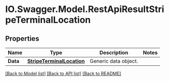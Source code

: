 # IO.Swagger.Model.RestApiResultStripeTerminalLocation
## Properties

Name | Type | Description | Notes
------------ | ------------- | ------------- | -------------
**Data** | [**StripeTerminalLocation**](StripeTerminalLocation.md) | Generic data object. | 

[[Back to Model list]](../README.md#documentation-for-models) [[Back to API list]](../README.md#documentation-for-api-endpoints) [[Back to README]](../README.md)

